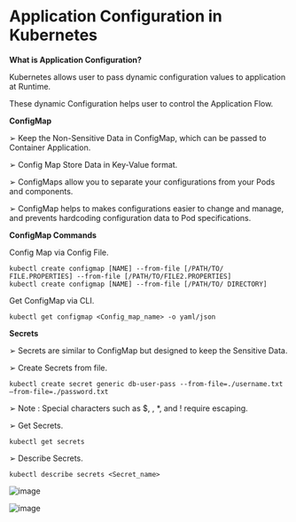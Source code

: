 
# Application Configuration in Kubernetes

**What is Application Configuration?**

Kubernetes allows user to pass dynamic configuration values to application at Runtime.

These dynamic Configuration helps user to control the Application Flow.

**ConfigMap**

➢ Keep the Non-Sensitive Data in ConfigMap, which can be passed to Container Application.

➢ Config Map Store Data in Key-Value format.

➢ ConfigMaps allow you to separate your configurations from your Pods and components.

➢ ConfigMap helps to makes configurations easier to change and manage, and prevents hardcoding configuration data to Pod specifications.

**ConfigMap Commands**

Config Map via Config File.

```
kubectl create configmap [NAME] --from-file [/PATH/TO/ FILE.PROPERTIES] --from-file [/PATH/TO/FILE2.PROPERTIES]
kubectl create configmap [NAME] --from-file [/PATH/TO/ DIRECTORY]
```

Get ConfigMap via CLI.

```
kubectl get configmap <Config_map_name> -o yaml/json
```

**Secrets**

➢ Secrets are similar to ConfigMap but designed to keep the Sensitive Data.

➢ Create Secrets from file.

```
kubectl create secret generic db-user-pass --from-file=./username.txt —from-file=./password.txt
```

➢ Note : Special characters such as $, \, *, and ! require escaping.

➢ Get Secrets.

```
kubectl get secrets
```

➢ Describe Secrets.

```
kubectl describe secrets <Secret_name>
```

![image](https://github.com/user-attachments/assets/b084f12c-715e-4d04-bb37-d238bcea6eff)


![image](https://github.com/user-attachments/assets/9bb13667-7ef8-4cf9-bf18-7c44e18a88f6)
